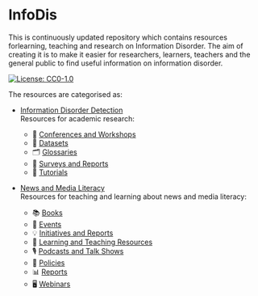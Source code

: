 # InfoDis
This is  continuously updated repository which contains resources forlearning, teaching and research on Information Disorder.
The aim of creating it is to make it easier for researchers, learners, teachers and the general public to find useful information on information disorder.

[![License: CC0-1.0](https://img.shields.io/badge/License-CC0%201.0-lightgrey.svg)](http://creativecommons.org/publicdomain/zero/1.0/)

The resources are categorised as:
 - [Information Disorder Detection](https://github.com/m-arti/infodis/blob/master/Information%20Disorder%20Detection.md) \
  Resources for academic research:
    - 📅 [Conferences and Workshops](https://github.com/m-arti/infodis/blob/master/Information%20Disorder%20Detection.md#Conferences-and-Workshops)
    - 📁 [Datasets](https://github.com/m-arti/infodis/blob/master/Information%20Disorder%20Detection.md#Datasets)
    - 🗂 [Glossaries](https://github.com/m-arti/infodis/blob/master/Information%20Disorder%20Detection.md#Glossaries)
    - 📄 [Surveys and Reports](https://github.com/m-arti/infodis/blob/master/Information%20Disorder%20Detection.md#Surveys-and-Reports)
    - 📝 [Tutorials](https://github.com/m-arti/infodis/blob/master/Information%20Disorder%20Detection.md#Tutorials)


 - [News and Media Literacy](https://github.com/m-arti/infodis/blob/master/News%20and%20Media%20Literacy.md) \
  Resources for teaching and learning about news and media literacy:
    - 📚 [Books](https://github.com/m-arti/infodis/blob/master/News%20and%20Media%20Literacy.md#Books)
    - 📅 [Events](https://github.com/m-arti/infodis/blob/master/News%20and%20Media%20Literacy.md#Events)
    - 💡 [Initiatives and Reports](https://github.com/m-arti/infodis/blob/master/News%20and%20Media%20Literacy.md#Initiatives-Projects)
    - 📝 [Learning and Teaching Resources](https://github.com/m-arti/infodis/blob/master/News%20and%20Media%20Literacy.md#Learning-and-Teaching-Resources)
    - 🎙 [Podcasts and Talk Shows](https://github.com/m-arti/infodis/blob/master/News%20and%20Media%20Literacy.md#Podcasts-Talk-Shows)
    - 📜 [Policies](https://github.com/m-arti/infodis/blob/master/News%20and%20Media%20Literacy.md#Policies)
    - 📊 [Reports](https://github.com/m-arti/infodis/blob/master/News%20and%20Media%20Literacy.md#Reports)
    - 🖥 [Webinars](https://github.com/m-arti/infodis/blob/master/News%20and%20Media%20Literacy.md#Webinars)
